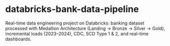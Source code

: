 # databricks-bank-data-pipeline
Real-time data engineering project on Databricks: banking dataset processed with Medallion Architecture (Landing → Bronze → Silver → Gold), incremental loads (2023–2024), CDC, SCD Type 1 &amp; 2, and real-time dashboards.
